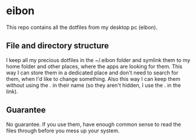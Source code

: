 eibon
==========

This repo contains all the dotfiles from my desktop pc (eibon).

File and directory structure
----------------------------

I keep all my precious dotfiles in the ~/.eibon folder and symlink
them to my home folder and other places, where the apps are looking for
them. This way I can store them in a dedicated place and don't need to
search for them, when I'd like to change something. Also this way I can keep
them without using the . in their name (so they aren't hidden, I use the
. in the link).

Guarantee
---------

No guarantee. If you use them, have enough common sense to read the files
through before you mess up your system.

